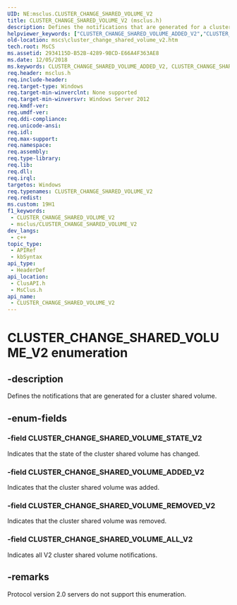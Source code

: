 ```yaml
---
UID: NE:msclus.CLUSTER_CHANGE_SHARED_VOLUME_V2
title: CLUSTER_CHANGE_SHARED_VOLUME_V2 (msclus.h)
description: Defines the notifications that are generated for a cluster shared volume.
helpviewer_keywords: ["CLUSTER_CHANGE_SHARED_VOLUME_ADDED_V2","CLUSTER_CHANGE_SHARED_VOLUME_ALL_V2","CLUSTER_CHANGE_SHARED_VOLUME_REMOVED_V2","CLUSTER_CHANGE_SHARED_VOLUME_STATE_V2","CLUSTER_CHANGE_SHARED_VOLUME_V2","CLUSTER_CHANGE_SHARED_VOLUME_V2 enumeration [Failover Cluster]","clusapi/CLUSTER_CHANGE_SHARED_VOLUME_ADDED_V2","clusapi/CLUSTER_CHANGE_SHARED_VOLUME_ALL_V2","clusapi/CLUSTER_CHANGE_SHARED_VOLUME_REMOVED_V2","clusapi/CLUSTER_CHANGE_SHARED_VOLUME_STATE_V2","clusapi/CLUSTER_CHANGE_SHARED_VOLUME_V2","msclus/CLUSTER_CHANGE_SHARED_VOLUME_ADDED_V2","msclus/CLUSTER_CHANGE_SHARED_VOLUME_ALL_V2","msclus/CLUSTER_CHANGE_SHARED_VOLUME_REMOVED_V2","msclus/CLUSTER_CHANGE_SHARED_VOLUME_STATE_V2","msclus/CLUSTER_CHANGE_SHARED_VOLUME_V2","mscs.cluster_change_shared_volume_v2"]
old-location: mscs\cluster_change_shared_volume_v2.htm
tech.root: MsCS
ms.assetid: 2934115D-B52B-4289-9BCD-E66A4F363AE8
ms.date: 12/05/2018
ms.keywords: CLUSTER_CHANGE_SHARED_VOLUME_ADDED_V2, CLUSTER_CHANGE_SHARED_VOLUME_ALL_V2, CLUSTER_CHANGE_SHARED_VOLUME_REMOVED_V2, CLUSTER_CHANGE_SHARED_VOLUME_STATE_V2, CLUSTER_CHANGE_SHARED_VOLUME_V2, CLUSTER_CHANGE_SHARED_VOLUME_V2 enumeration [Failover Cluster], clusapi/CLUSTER_CHANGE_SHARED_VOLUME_ADDED_V2, clusapi/CLUSTER_CHANGE_SHARED_VOLUME_ALL_V2, clusapi/CLUSTER_CHANGE_SHARED_VOLUME_REMOVED_V2, clusapi/CLUSTER_CHANGE_SHARED_VOLUME_STATE_V2, clusapi/CLUSTER_CHANGE_SHARED_VOLUME_V2, msclus/CLUSTER_CHANGE_SHARED_VOLUME_ADDED_V2, msclus/CLUSTER_CHANGE_SHARED_VOLUME_ALL_V2, msclus/CLUSTER_CHANGE_SHARED_VOLUME_REMOVED_V2, msclus/CLUSTER_CHANGE_SHARED_VOLUME_STATE_V2, msclus/CLUSTER_CHANGE_SHARED_VOLUME_V2, mscs.cluster_change_shared_volume_v2
req.header: msclus.h
req.include-header: 
req.target-type: Windows
req.target-min-winverclnt: None supported
req.target-min-winversvr: Windows Server 2012
req.kmdf-ver: 
req.umdf-ver: 
req.ddi-compliance: 
req.unicode-ansi: 
req.idl: 
req.max-support: 
req.namespace: 
req.assembly: 
req.type-library: 
req.lib: 
req.dll: 
req.irql: 
targetos: Windows
req.typenames: CLUSTER_CHANGE_SHARED_VOLUME_V2
req.redist: 
ms.custom: 19H1
f1_keywords:
 - CLUSTER_CHANGE_SHARED_VOLUME_V2
 - msclus/CLUSTER_CHANGE_SHARED_VOLUME_V2
dev_langs:
 - c++
topic_type:
 - APIRef
 - kbSyntax
api_type:
 - HeaderDef
api_location:
 - ClusAPI.h
 - MsClus.h
api_name:
 - CLUSTER_CHANGE_SHARED_VOLUME_V2
---
```


# CLUSTER_CHANGE_SHARED_VOLUME_V2 enumeration


## -description

Defines the notifications that are generated for a cluster shared volume.

## -enum-fields

### -field CLUSTER_CHANGE_SHARED_VOLUME_STATE_V2

Indicates that the state of the cluster shared volume has changed.

### -field CLUSTER_CHANGE_SHARED_VOLUME_ADDED_V2

Indicates that the cluster shared volume was added.

### -field CLUSTER_CHANGE_SHARED_VOLUME_REMOVED_V2

Indicates that the cluster shared volume was removed.

### -field CLUSTER_CHANGE_SHARED_VOLUME_ALL_V2

Indicates all V2 cluster shared volume notifications.

## -remarks

Protocol version 2.0 servers do not support this enumeration.

